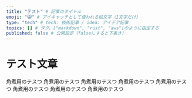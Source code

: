 ```yaml
---
title: "テスト" # 記事のタイトル
emoji: "😸" # アイキャッチとして使われる絵文字（1文字だけ）
type: "tech" # tech: 技術記事 / idea: アイデア記事
topics: [] # タグ。["markdown", "rust", "aws"]のように指定する
published: false # 公開設定（falseにすると下書き）
---
```

# テスト文章

角煮用のテスつ
角煮用のテスつ
角煮用のテスつ
角煮用のテスつ
角煮用のテスつ
角煮用のテスつ
角煮用のテスつ
角煮用のテスつ